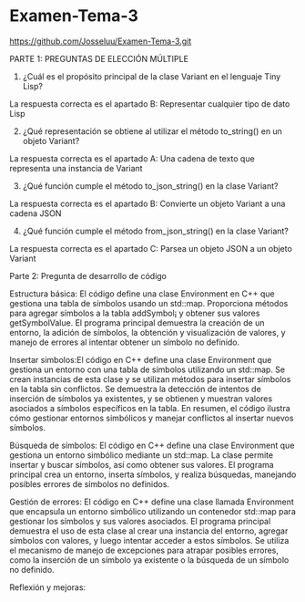 # Examen-Tema-3

https://github.com/Josseluu/Examen-Tema-3.git

PARTE 1: PREGUNTAS DE ELECCIÓN MÚLTIPLE

1. ¿Cuál es el propósito principal de la clase Variant en el lenguaje Tiny Lisp?

La respuesta correcta es el apartado B: Representar cualquier tipo de dato Lisp

2. ¿Qué representación se obtiene al utilizar el método to_string() en un objeto Variant?

La respuesta correcta es el apartado A: Una cadena de texto que representa una instancia de Variant

3. ¿Qué función cumple el método to_json_string() en la clase Variant?

La respuesta correcta es el apartado B: Convierte un objeto Variant a una cadena JSON

4. ¿Qué función cumple el método from_json_string() en la clase Variant?

La respuesta correcta es el apartado C: Parsea un objeto JSON a un objeto Variant


Parte 2: Pregunta de desarrollo de código 

Estructura básica: El código define una clase Environment en C++ que gestiona una tabla de símbolos usando un std::map. Proporciona métodos para agregar símbolos a la tabla addSymbol¡ y obtener sus valores getSymbolValue. El programa principal demuestra la creación de un entorno, la adición de símbolos, la obtención y visualización de valores, y manejo de errores al intentar obtener un símbolo no definido.

Insertar simbolos:El código en C++ define una clase Environment que gestiona un entorno con una tabla de símbolos utilizando un std::map. Se crean instancias de esta clase y se utilizan métodos para insertar símbolos en la tabla sin conflictos. Se demuestra la detección de intentos de inserción de símbolos ya existentes, y se obtienen y muestran valores asociados a símbolos específicos en la tabla. En resumen, el código ilustra cómo gestionar entornos simbólicos y manejar conflictos al insertar nuevos símbolos.

Búsqueda de símbolos: El código en C++ define una clase Environment que gestiona un entorno simbólico mediante un std::map. La clase permite insertar y buscar símbolos, así como obtener sus valores. El programa principal crea un entorno, inserta símbolos, y realiza búsquedas, manejando posibles errores de símbolos no definidos.

Gestión de errores: El código en C++ define una clase llamada Environment que encapsula un entorno simbólico utilizando un contenedor std::map para gestionar los símbolos y sus valores asociados. El programa principal demuestra el uso de esta clase al crear una instancia del entorno, agregar símbolos con valores, y luego intentar acceder a estos símbolos. Se utiliza el mecanismo de manejo de excepciones para atrapar posibles errores, como la inserción de un símbolo ya existente o la búsqueda de un símbolo no definido.

Reflexión y mejoras:

